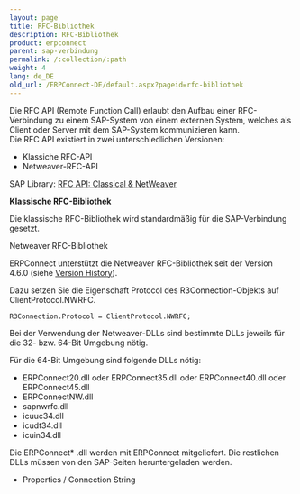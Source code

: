 ```yaml
---
layout: page
title: RFC-Bibliothek
description: RFC-Bibliothek
product: erpconnect
parent: sap-verbindung
permalink: /:collection/:path
weight: 4
lang: de_DE
old_url: /ERPConnect-DE/default.aspx?pageid=rfc-bibliothek
---
```


Die RFC API (Remote Function Call) erlaubt den Aufbau einer RFC-Verbindung zu einem SAP-System von einem externen System, welches als Client oder Server mit dem SAP-System kommunizieren kann.<br>
Die RFC API existiert in zwei unterschiedlichen Versionen: 
- Klassiche RFC-API 
- Netweaver-RFC-API 

SAP Library: [RFC API: Classical & NetWeaver](https://help.sap.com/saphelp_nwpi71/helpdata/de/45/18e96cd26321a1e10000000a1553f6/frameset.htm) 

**Klassische RFC-Bibliothek**

Die klassische RFC-Bibliothek wird standardmäßig für die SAP-Verbindung gesetzt. 


Netweaver RFC-Bibliothek

ERPConnect unterstützt die Netweaver RFC-Bibliothek seit der Version 4.6.0 (siehe [Version History](https://my.theobald-software.com/index.php?/Knowledgebase/Article/View/82/52/erpconnect-version-history)). 

Dazu setzen Sie die Eigenschaft Protocol des R3Connection-Objekts auf ClientProtocol.NWRFC. 

```
R3Connection.Protocol = ClientProtocol.NWRFC;
```

Bei der Verwendung der Netweaver-DLLs sind bestimmte DLLs jeweils für die 32- bzw. 64-Bit Umgebung nötig.

Für die 64-Bit Umgebung sind folgende DLLs nötig:
- ERPConnect20.dll oder ERPConnect35.dll oder ERPConnect40.dll oder ERPConnect45.dll
- ERPConnectNW.dll
- sapnwrfc.dll
- icuuc34.dll
- icudt34.dll
- icuin34.dll 

Die ERPConnect* .dll werden mit ERPConnect mitgeliefert. Die restlichen DLLs müssen von den SAP-Seiten heruntergeladen werden.

- Properties / Connection String
